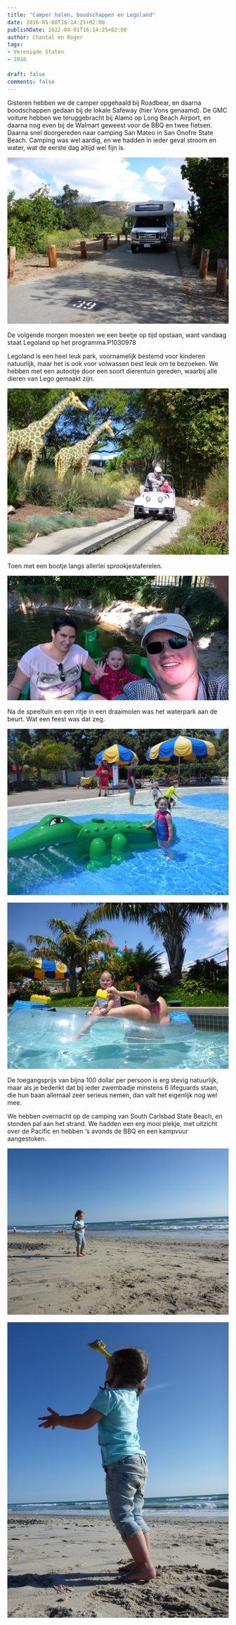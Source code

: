 ```yaml
---
title: "Camper halen, boodschappen en Legoland"
date: 2016-05-08T16:14:25+02:00
publishDate: 2022-04-01T16:14:25+02:00
author: Chantal en Roger
tags:
- Verenigde Staten
- 2016

draft: false
comments: false
---
```


Gisteren hebben we de camper opgehaald bij Roadbear, en daarna boodschappen gedaan bij de lokale Safeway (hier Vons genaamd). De GMC voiture hebben we teruggebracht bij Alamo op Long Beach Airport, en daarna nog even bij de Walmart geweest voor de BBQ en twee fietsen. Daarna snel doorgereden naar camping San Mateo in San Onofre State Beach. Camping was wel aardig, en we hadden in ieder geval stroom en water, wat de eerste dag altijd wel fijn is.

![San Onofre State Beach](./images/P10309764.jpg)

De volgende morgen moesten we een beetje op tijd opstaan, want vandaag staat Legoland op het programma.P1030978

Legoland is een heel leuk park, voornamelijk bestemd voor kinderen natuurlijk, maar het is ook voor volwassen best leuk om te bezoeken. We hebben met een autootje door een soort dierentuin gereden, waarbij alle dieren van Lego gemaakt zijn.

![Legoland](./images/P10309844.jpg)

Toen met een bootje langs allerlei sprookjestaferelen.

![Legoland](./images/WP_20160508_10_19_02_Pro3.jpg)

Na de speeltuin en een ritje in een draaimolen was het waterpark aan de beurt. Wat een feest was dat zeg.

![Legoland](./images/P10400484.jpg)

![Legoland](./images/P10400614.jpg)

De toegangsprijs van bijna 100 dollar per persoon is erg stevig natuurlijk, maar als je bedenkt dat bij ieder zwembadje minstens 6 lifeguards staan, die hun baan allemaal zeer serieus nemen, dan valt het eigenlijk nog wel mee.

We hebben overnacht op de camping van South Carlsbad State Beach, en stonden pal aan het strand. We hadden een erg mooi plekje, met uitzicht over de Pacific en hebben ‘s avonds de BBQ en een kampvuur aangestoken.

![Legoland](./images/P10401024.jpg)

![Legoland](./images/P10400994.jpg)
